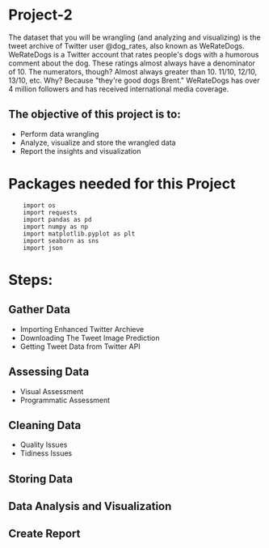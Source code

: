 # Project-2
The dataset that you will be wrangling (and analyzing and visualizing) is the tweet archive of Twitter user @dog_rates, also known as WeRateDogs. WeRateDogs is a Twitter account that rates people's dogs with a humorous comment about the dog. These ratings almost always have a denominator of 10. The numerators, though? Almost always greater than 10. 11/10, 12/10, 13/10, etc. Why? Because "they're good dogs Brent." WeRateDogs has over 4 million followers and has received international media coverage.

## The objective of this project is to:
* Perform data wrangling
* Analyze, visualize and store the wrangled data
* Report the insights and visualization 

# Packages needed for this Project
```
    import os
    import requests
    import pandas as pd
    import numpy as np
    import matplotlib.pyplot as plt
    import seaborn as sns
    import json 
  ```
# Steps:

## Gather Data
* Importing Enhanced Twitter Archieve
* Downloading The Tweet Image Prediction
* Getting Tweet Data from Twitter API

## Assessing Data
* Visual Assessment
* Programmatic Assessment

## Cleaning Data
* Quality Issues
* Tidiness Issues

## Storing Data

## Data Analysis and Visualization

## Create Report



